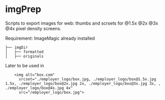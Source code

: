 # imgPrep

Scripts to export images for web: thumbs and scrsets for @1.5x @2x @3x @4x pixel density screens.

Requirement: ImageMagic already installed
```
├── imgDir
│   ├── formatted
│   ├── originals
```

Later to be used in

        <img alt="box.com"
          srcset="./employer_logo/box.jpg, ./employer_logo/box@1.5x.jpg 1.5x, ./employer_logo/box@2x.jpg 2x, ./employer_logo/box@3x.jpg 3x, , ./employer_logo/box@4x.jpg 4x"
          src="/employer_logo/box.jpg">
